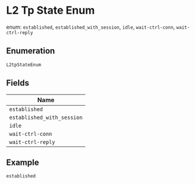 
# L2 Tp State Enum

enum: `established`, `established_with_session`, `idle`, `wait-ctrl-conn`, `wait-ctrl-reply`

## Enumeration

`L2tpStateEnum`

## Fields

| Name |
|  --- |
| `established` |
| `established_with_session` |
| `idle` |
| `wait-ctrl-conn` |
| `wait-ctrl-reply` |

## Example

```
established
```

